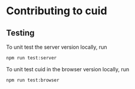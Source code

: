 # Contributing to cuid

## Testing

To unit test the server version locally, run

```sh
npm run test:server
```

To unit test cuid in the browser version locally, run

```sh
npm run test:browser
```
